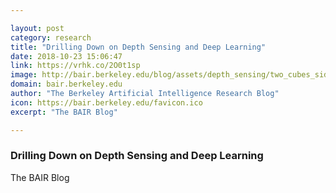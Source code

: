 ```yaml
---

layout: post
category: research
title: "Drilling Down on Depth Sensing and Deep Learning"
date: 2018-10-23 15:06:47
link: https://vrhk.co/2O0t1sp
image: http://bair.berkeley.edu/blog/assets/depth_sensing/two_cubes_side_by_side_v01.png
domain: bair.berkeley.edu
author: "The Berkeley Artificial Intelligence Research Blog"
icon: https://bair.berkeley.edu/favicon.ico
excerpt: "The BAIR Blog"

---
```


### Drilling Down on Depth Sensing and Deep Learning

The BAIR Blog